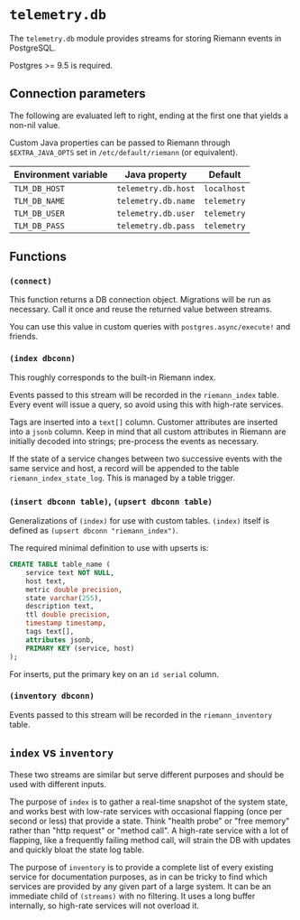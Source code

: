 # `telemetry.db`

The `telemetry.db` module provides streams for storing Riemann events in PostgreSQL.

Postgres >= 9.5 is required.

## Connection parameters

The following are evaluated left to right, ending at the first one that yields a non-nil value.

Custom Java properties can be passed to Riemann through `$EXTRA_JAVA_OPTS` set in `/etc/default/riemann` (or equivalent).

| Environment variable | Java property | Default |
| --- | --- | --- |
| `TLM_DB_HOST` | `telemetry.db.host` | `localhost` |
| `TLM_DB_NAME` | `telemetry.db.name` | `telemetry` |
| `TLM_DB_USER` | `telemetry.db.user` | `telemetry` |
| `TLM_DB_PASS` | `telemetry.db.pass` | `telemetry` |

## Functions

### `(connect)`

This function returns a DB connection object. Migrations will be run as necessary. Call it once and reuse the returned value between streams.

You can use this value in custom queries with `postgres.async/execute!` and friends.

### `(index dbconn)`

This roughly corresponds to the built-in Riemann index.

Events passed to this stream will be recorded in the `riemann_index` table. Every event will issue a query, so avoid using this with high-rate services.

Tags are inserted into a `text[]` column. Customer attributes are inserted into a `jsonb` column. Keep in mind that all custom attributes in Riemann are initially decoded into strings; pre-process the events as necessary.

If the state of a service changes between two successive events with the same service and host, a record will be appended to the table `riemann_index_state_log`. This is managed by a table trigger.

### `(insert dbconn table)`, `(upsert dbconn table)`

Generalizations of `(index)` for use with custom tables. `(index)` itself is defined as `(upsert dbconn "riemann_index")`.

The required minimal definition to use with upserts is:

```sql
CREATE TABLE table_name (
	service text NOT NULL,
	host text,
	metric double precision,
	state varchar(255),
	description text,
	ttl double precision,
	timestamp timestamp,
	tags text[],
	attributes jsonb,
	PRIMARY KEY (service, host)
);
```

For inserts, put the primary key on an `id serial` column.

### `(inventory dbconn)`

Events passed to this stream will be recorded in the `riemann_inventory` table.

## `index` vs `inventory`

These two streams are similar but serve different purposes and should be used with different inputs.

The purpose of `index` is to gather a real-time snapshot of the system state, and works best with low-rate services with occasional flapping (once per second or less) that provide a state. Think "health probe" or "free memory" rather than "http request" or "method call". A high-rate service with a lot of flapping, like a frequently failing method call, will strain the DB with updates and quickly bloat the state log table.

The purpose of `inventory` is to provide a complete list of every existing service for documentation purposes, as in can be tricky to find which services are provided by any given part of a large system. It can be an immediate child of `(streams)` with no filtering. It uses a long buffer internally, so high-rate services will not overload it.

